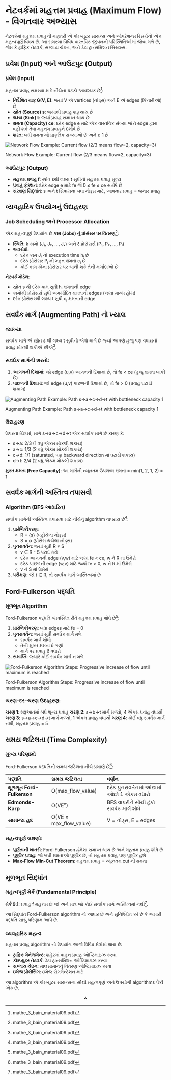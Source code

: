 
# નેટવર્કમાં મહત્તમ પ્રવાહ (Maximum Flow) - વિગતવાર અભ્યાસ

નેટવર્કમાં મહત્તમ પ્રવાહની ગણતરી એ કોમ્પ્યુટર સાયન્સ અને ઓપરેશન્સ રિસર્ચનો એક મહત્વપૂર્ણ વિષય છે. આ સમસ્યા વિવિધ વાસ્તવિક જીવનની પરિસ્થિતિઓમાં જોવા મળે છે, જેમ કે ટ્રાફિક નેટવર્ક, સપ્લાય ચેઇન, અને ડેટા ટ્રાન્સમિશન સિસ્ટમ્સ.

## પ્રવેશ (Input) અને આઉટપુટ (Output)

### પ્રવેશ (Input)

મહત્તમ પ્રવાહ સમસ્યા માટે નીચેના ઘટકો આવશ્યક છે[^1]:

- **નિર્દેશિત ગ્રાફ G(V, E)**: જ્યાં V એ vertices (નોડ્સ) અને E એ edges (કિનારીઓ) છે
- **સ્ત્રોત (Source) s**: જ્યાંથી પ્રવાહ શરૂ થાય છે
- **લક્ષ્ય (Sink) t**: જ્યાં પ્રવાહ સમાપ્ત થાય છે
- **ક્ષમતા (Capacity) ce**: દરેક edge e માટે એક વાસ્તવિક સંખ્યા જે તે edge દ્વારા વહી શકે તેવા મહત્તમ પ્રવાહને દર્શાવે છે
- **શરત**: બધી ક્ષમતાઓ પ્રાકૃતિક સંખ્યાઓ છે અને ≥ 1 છે

![Network Flow Example: Current flow (2/3 means flow=2, capacity=3)](https://ppl-ai-code-interpreter-files.s3.amazonaws.com/web/direct-files/3298eebf43da430e72f179e09bf4a7f7/b2f2720b-43a0-44b4-9b6a-8bf5a0ff0643/293241f9.png)

Network Flow Example: Current flow (2/3 means flow=2, capacity=3)

### આઉટપુટ (Output)

- **મહત્તમ પ્રવાહ f**: સ્ત્રોત sથી લક્ષ્ય t સુધીનો મહત્તમ પ્રવાહ મૂલ્ય
- **પ્રવાહ ફંક્શન**: દરેક edge e માટે fe જે 0 ≤ fe ≤ ce સંતોષે છે
- **સંરક્ષણ સિદ્ધાંત**: s અને t સિવાયના બધા નોડ્સ માટે, આવનાર પ્રવાહ = જનાર પ્રવાહ


## વ્યવહારિક ઉપયોગનું ઉદાહરણ

### Job Scheduling અને Processor Allocation

એક મહત્વપૂર્ણ ઉપયોગ છે **કામ (Jobs) નું પ્રોસેસર પર વિતરણ**[^1]:

- **સ્થિતિ**: k કામો (J₁, J₂, ..., Jₖ) અને ℓ પ્રોસેસર્સ (P₁, P₂, ..., Pₗ)
- **અવરોધો**:
    - દરેક કામ Jᵢ નો execution time hᵢ છે
    - દરેક પ્રોસેસર Pⱼ ની મફત ક્ષમતા cⱼ છે
    - કોઈ કામ કોના પ્રોસેસર પર ચાલી શકે તેની મર્યાદાઓ છે

**નેટવર્ક મોડેલ**:

- સ્ત્રોત s થી દરેક કામ સુધી hᵢ ક્ષમતાની edge
- કામોથી પ્રોસેસર્સ સુધી અમર્યાદિત ક્ષમતાની edges (જ્યાં માન્ય હોય)
- દરેક પ્રોસેસરથી લક્ષ્ય t સુધી cⱼ ક્ષમતાની edge


## સવર્ધક માર્ગ (Augmenting Path) નો ખ્યાલ

### વ્યાખ્યા

સવર્ધક માર્ગ એ સ્ત્રોત s થી લક્ષ્ય t સુધીનો એવો માર્ગ છે જ્યાં આપણે હજુ પણ વધારાનો પ્રવાહ મોકલી શકીએ છીએ[^1].

### સવર્ધક માર્ગની શરતો:

1. **આગળની દિશામાં**: જો edge (u,v) આગળની દિશામાં છે, તો fe < ce (હજુ ક્ષમતા બાકી છે)
2. **પાછળની દિશામાં**: જો edge (u,v) પાછળની દિશામાં છે, તો fe > 0 (પ્રવાહ ઘટાડી શકાય)

![Augmenting Path Example: Path s→a→c→d→t with bottleneck capacity 1](https://ppl-ai-code-interpreter-files.s3.amazonaws.com/web/direct-files/3298eebf43da430e72f179e09bf4a7f7/e8496656-5e5f-4d46-a04e-b07dfbe14cee/915646d3.png)

Augmenting Path Example: Path s→a→c→d→t with bottleneck capacity 1

### ઉદાહરણ

ઉપરના ચિત્રમાં, માર્ગ s→a→c→d→t એક સવર્ધક માર્ગ છે કારણ કે:

- s→a: 2/3 (1 વધુ એકમ મોકલી શકાય)
- a→c: 1/3 (2 વધુ એકમ મોકલી શકાય)
- c→d: 1/1 (saturated, પણ backward direction માં ઘટાડી શકાય)
- d→t: 2/4 (2 વધુ એકમ મોકલી શકાય)

**મુક્ત ક્ષમતા (Free Capacity)**: આ માર્ગની ન્યૂનતમ ઉપલબ્ધ ક્ષમતા = min(1, 2, 1, 2) = 1

## સવર્ધક માર્ગની અસ્તિત્વ તપાસવી

### Algorithm (BFS આધારિત)

સવર્ધક માર્ગની અસ્તિત્વ તપાસવા માટે નીચેનું algorithm વાપરાય છે[^1]:

1. **પ્રારંભિકીકરણ**:
    - R = {s} (પહોંચેલા નોડ્સ)
    - S = ∅ (પ્રોસેસ થયેલા નોડ્સ)
2. **પુનરાવર્તન**: જ્યાં સુધી R ≠ S
    - v ∈ R - S પસંદ કરો
    - દરેક આગળની edge (v,w) માટે જ્યાં fe < ce, w ને R માં ઉમેરો
    - દરેક પાછળની edge (w,v) માટે જ્યાં fe > 0, w ને R માં ઉમેરો
    - v ને S માં ઉમેરો
3. **પરીક્ષણ**: જો t ∈ R, તો સવર્ધક માર્ગ અસ્તિત્વમાં છે

## Ford-Fulkerson પદ્ધતિ

### મૂળભૂત Algorithm

Ford-Fulkerson પદ્ધતિ વ્યવસ્થિત રીતે મહત્તમ પ્રવાહ શોધે છે[^1]:

1. **પ્રારંભિકીકરણ**: બધા edges માટે fe = 0
2. **પુનરાવર્તન**: જ્યાં સુધી સવર્ધક માર્ગ મળે
    - સવર્ધક માર્ગ શોધો
    - તેની મુક્ત ક્ષમતા δ ગણો
    - માર્ગ પર પ્રવાહ δ વધારો
3. **સમાપ્તિ**: જ્યારે કોઈ સવર્ધક માર્ગ ન મળે

![Ford-Fulkerson Algorithm Steps: Progressive increase of flow until maximum is reached](https://ppl-ai-code-interpreter-files.s3.amazonaws.com/web/direct-files/3298eebf43da430e72f179e09bf4a7f7/360ef2a0-c9d3-4510-a697-fce5ccb4d272/36932f08.png)

Ford-Fulkerson Algorithm Steps: Progressive increase of flow until maximum is reached

### ચરણ-દર-ચરણ ઉદાહરણ:

**ચરણ 1**: શરૂઆતમાં બધે શૂન્ય પ્રવાહ
**ચરણ 2**: s→b→t માર્ગ મળ્યો, 4 એકમ પ્રવાહ વધાર્યો
**ચરણ 3**: s→a→c→d→t માર્ગ મળ્યો, 1 એકમ પ્રવાહ વધાર્યો
**ચરણ 4**: કોઈ વધુ સવર્ધક માર્ગ નથી, મહત્તમ પ્રવાહ = 5

## સમય જટિલતા (Time Complexity)

### મુખ્ય પરિણામો

Ford-Fulkerson પદ્ધતિની સમય જટિલતા નીચે પ્રમાણે છે[^1]:


| પદ્ધતિ | સમય જટિલતા | વર્ણન |
| :-- | :-- | :-- |
| **મૂળભૂત Ford-Fulkerson** | O(max_flow_value) | દરેક પુનરાવર્તનમાં ઓછામાં ઓછો 1 એકમ વધારો |
| **Edmonds-Karp** | O(VE²) | BFS વાપરીને સૌથી ટૂંકો સવર્ધક માર્ગ શોધે |
| **સામાન્ય હદ** | O(VE × max_flow_value) | V = નોડ્સ, E = edges |

### મહત્વપૂર્ણ લક્ષણો:

- **પૂર્ણતાની ખાતરી**: Ford-Fulkerson હંમેશા સમાપ્ત થાય છે અને મહત્તમ પ્રવાહ શોધે છે
- **પૂર્ણાંક પ્રવાહ**: જો બધી ક્ષમતાઓ પૂર્ણાંક છે, તો મહત્તમ પ્રવાહ પણ પૂર્ણાંક હશે
- **Max-Flow Min-Cut Theorem**: મહત્તમ પ્રવાહ = ન્યૂનતમ cut ની ક્ષમતા


## મૂળભૂત સિદ્ધાંત

### મહત્વપૂર્ણ મેર્કે (Fundamental Principle)

**મેર્કે 9.1**: પ્રવાહ f મહત્તમ છે જો અને માત્ર જો કોઈ સવર્ધક માર્ગ અસ્તિત્વમાં નથી[^1].

આ સિદ્ધાંત Ford-Fulkerson algorithm નો આધાર છે અને સુનિશ્ચિત કરે છે કે અમારી પદ્ધતિ સાચું પરિણામ આપે છે.

### વ્યવહારિક મહત્વ

મહત્તમ પ્રવાહ algorithm નો ઉપયોગ આજે વિવિધ ક્ષેત્રોમાં થાય છે:

- **ટ્રાફિક મેનેજમેન્ટ**: શહેરમાં વાહન પ્રવાહ ઓપ્ટિમાઇઝ કરવા
- **કોમ્પ્યુટર નેટવર્ક**: ડેટા ટ્રાન્સમિશન ઓપ્ટિમાઇઝ કરવા
- **સપ્લાય ચેઇન**: માલસામાનનું વિતરણ ઓપ્ટિમાઇઝ કરવા
- **ઇમેજ પ્રોસેસિંગ**: ઇમેજ સેગમેન્ટેશન માટે

આ algorithm એ કોમ્પ્યુટર સાયન્સના સૌથી મહત્વપૂર્ણ અને ઉપયોગી algorithms પૈકી એક છે.

<div style="text-align: center">⁂</div>

[^1]: mathe_3_bain_material09.pdf

[^2]: mathe_3_bain_material06.pdf

[^3]: mathe_3_bain_material08.pdf

[^4]: mathe_3_bain_material05.pdf

[^5]: mathe_3_bain_material01.pdf

[^6]: mathe_3_bain_material02.pdf

[^7]: mathe_3_bain_material07.pdf

[^8]: mathe_3_bain_material00.pdf

[^9]: mathe_3_bain_material04.pdf

[^10]: mathe_3_bain_blatt10.pdf

[^11]: mathe_3_bain_material10.pdf

[^12]: mathe_3_bain_material03.pdf

[^13]: mathe_3_bain_blatt09.pdf

[^14]: https://ppl-ai-code-interpreter-files.s3.amazonaws.com/web/direct-files/3298eebf43da430e72f179e09bf4a7f7/6bde15c9-207a-4d20-8b18-47fba3f39efc/4e0bef4e.csv

[^15]: https://ppl-ai-code-interpreter-files.s3.amazonaws.com/web/direct-files/3298eebf43da430e72f179e09bf4a7f7/6bde15c9-207a-4d20-8b18-47fba3f39efc/d4108386.csv

[^16]: https://ppl-ai-code-interpreter-files.s3.amazonaws.com/web/direct-files/3298eebf43da430e72f179e09bf4a7f7/6bde15c9-207a-4d20-8b18-47fba3f39efc/0d436229.csv

